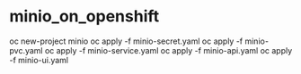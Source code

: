 # minio_on_openshift
oc new-project minio
oc apply -f minio-secret.yaml
oc apply -f minio-pvc.yaml
oc apply -f minio-service.yaml
oc apply -f minio-api.yaml
oc apply -f minio-ui.yaml
